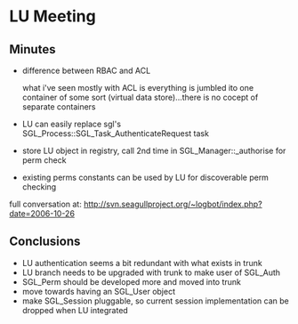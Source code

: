 <!-- Name: Community/MonthlyMeeting/20061026 -->
<!-- Version: 4 -->
<!-- Last-Modified: 2006/10/26 21:07:36 -->
<!-- Author: demian -->
# LU Meeting
## Minutes
 * difference between RBAC and ACL



    <rcasburn> what i've seen mostly with ACL is everything is jumbled ito one container of some sort (virtual data store)...there is no cocept of 
    <rcasburn> separate containers

 * LU can easily replace sgl's SGL_Process::SGL_Task_AuthenticateRequest task
 * store LU object in registry, call 2nd time in SGL_Manager::_authorise for perm check
 * existing perms constants can be used by LU for discoverable perm checking

full conversation at: http://svn.seagullproject.org/~logbot/index.php?date=2006-10-26

## Conclusions
 * LU authentication seems a bit redundant with what exists in trunk
 * LU branch needs to be upgraded with trunk to make user of SGL_Auth
 * SGL_Perm should be developed more and moved into trunk
 * move towards having an SGL_User object
 * make SGL_Session pluggable, so current session implementation can be dropped when LU integrated
